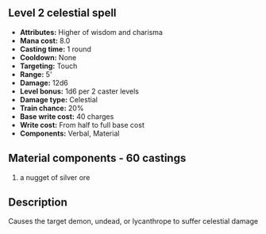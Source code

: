 ## Level 2 celestial spell
- **Attributes:** Higher of wisdom and charisma
- **Mana cost:** 8.0
- **Casting time:** 1 round
- **Cooldown:** None
- **Targeting:** Touch
- **Range:** 5'
- **Damage:** 12d6
- **Level bonus:** 1d6 per 2 caster levels
- **Damage type:** Celestial
- **Train chance:** 20%
- **Base write cost:** 40 charges
- **Write cost:** From half to full base cost
- **Components:** Verbal, Material
## Material components - 60 castings
1. a nugget of silver ore
## Description
Causes the target demon, undead, or lycanthrope to suffer celestial damage
